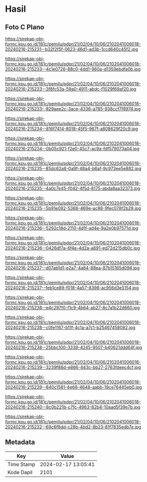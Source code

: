 # Hasil

## Foto C Plano

https://sirekap-obj-formc.kpu.go.id/181c/pemilu/pdpr/21/02/04/10/06/2102041006018-20240216-215231--b32f2f5f-0623-46d1-ad3b-1ccd640c45f2.jpg

https://sirekap-obj-formc.kpu.go.id/181c/pemilu/pdpr/21/02/04/10/06/2102041006018-20240216-215233--4c1e0726-88c0-4dd1-960a-d1359ebdfa0b.jpg

https://sirekap-obj-formc.kpu.go.id/181c/pemilu/pdpr/21/02/04/10/06/2102041006018-20240216-215233--3f8fc53a-59a0-4911-abdc-f1029f69af20.jpg

https://sirekap-obj-formc.kpu.go.id/181c/pemilu/pdpr/21/02/04/10/06/2102041006018-20240216-215233--829aee2c-3ace-4336-a785-938ccf7f8974.jpg

https://sirekap-obj-formc.kpu.go.id/181c/pemilu/pdpr/21/02/04/10/06/2102041006018-20240216-215234--816f7414-8018-45f5-967f-a808629f20c9.jpg

https://sirekap-obj-formc.kpu.go.id/181c/pemilu/pdpr/21/02/04/10/06/2102041006018-20240216-215234--0b05c921-f2e0-45c7-ac9a-fdf579073a04.jpg

https://sirekap-obj-formc.kpu.go.id/181c/pemilu/pdpr/21/02/04/10/06/2102041006018-20240216-215235--85dc62a6-0a9f-48a4-b6af-9c973ee5e882.jpg

https://sirekap-obj-formc.kpu.go.id/181c/pemilu/pdpr/21/02/04/10/06/2102041006018-20240216-215235--4a0c7e45-f042-4f5d-8175-abda8aa32373.jpg

https://sirekap-obj-formc.kpu.go.id/181c/pemilu/pdpr/21/02/04/10/06/2102041006018-20240216-215235--5b91e092-5366-469e-ac88-9fec078f2b29.jpg

https://sirekap-obj-formc.kpu.go.id/181c/pemilu/pdpr/21/02/04/10/06/2102041006018-20240216-215236--5292c18d-2110-4d1f-ad4e-9a2e0b97571d.jpg

https://sirekap-obj-formc.kpu.go.id/181c/pemilu/pdpr/21/02/04/10/06/2102041006018-20240216-215236--0426df7a-6f4e-4d2a-a691-ed72d215db0c.jpg

https://sirekap-obj-formc.kpu.go.id/181c/pemilu/pdpr/21/02/04/10/06/2102041006018-20240216-215237--d07ab1d1-e2a7-4a84-88ea-87b15165d094.jpg

https://sirekap-obj-formc.kpu.go.id/181c/pemilu/pdpr/21/02/04/10/06/2102041006018-20240216-215237--feb1ce89-f018-4a57-8398-ac956d3e5154.jpg

https://sirekap-obj-formc.kpu.go.id/181c/pemilu/pdpr/21/02/04/10/06/2102041006018-20240216-215238--e4c297f0-f1c9-4b64-ab27-8c7a1b22d660.jpg

https://sirekap-obj-formc.kpu.go.id/181c/pemilu/pdpr/21/02/04/10/06/2102041006018-20240216-215238--c0fe1167-b11f-4c1a-a7c1-b25467458092.jpg

https://sirekap-obj-formc.kpu.go.id/181c/pemilu/pdpr/21/02/04/10/06/2102041006018-20240216-215238--25bbc100-3339-4245-9507-b40621ddd64f.jpg

https://sirekap-obj-formc.kpu.go.id/181c/pemilu/pdpr/21/02/04/10/06/2102041006018-20240216-215239--3239f88d-e866-443c-bb27-2763fdeec4cf.jpg

https://sirekap-obj-formc.kpu.go.id/181c/pemilu/pdpr/21/02/04/10/06/2102041006018-20240216-215239--840c1581-4e68-4648-aabb-19ce76445eb0.jpg

https://sirekap-obj-formc.kpu.go.id/181c/pemilu/pdpr/21/02/04/10/06/2102041006018-20240216-215240--8c0b221b-c7fc-4963-82b4-10aad5f39e7b.jpg

https://sirekap-obj-formc.kpu.go.id/181c/pemilu/pdpr/21/02/04/10/06/2102041006018-20240216-215232--69c6f8dd-c28b-4bd2-8b23-81f7835edb7e.jpg


## Metadata

| Key        | Value               |
| ---------- | ------------------- |
| Time Stamp | 2024-02-17 13:05:41 |
| Kode Dapil | 2101                |



